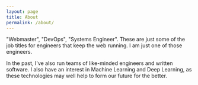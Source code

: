 ```yaml
---
layout: page
title: About
permalink: /about/
---
```


"Webmaster", "DevOps", "Systems Engineer". These are just some of the job titles for engineers that keep the web running.  I am just one of those engineers.

In the past, I've also run teams of like-minded engineers and written software.  I also have an interest in Machine Learning and Deep Learning, as these technologies may well help to form our future for the better.
